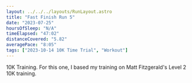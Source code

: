 ```yaml
---
layout: ../../../layouts/RunLayout.astro
title: "Fast Finish Run 5"
date: "2023-07-25"
hoursOfSleep: "N/A"
timeElapsed: "47:02"
distanceCovered: "5.82"
averagePace: "8:05"
tags: ["2023-10-14 10K Time Trial", "Workout"]
---
```


10K Training. For this one, I based my training on Matt Fitzgerald's Level 2 10K training.

